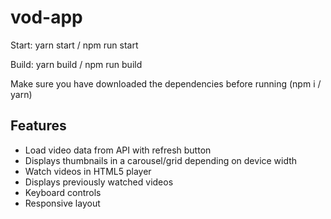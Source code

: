 # vod-app

Start: yarn start / npm run start

Build: yarn build / npm run build

Make sure you have downloaded the dependencies before running (npm i / yarn)

## Features
- Load video data from API with refresh button
- Displays thumbnails in a carousel/grid depending on device width
- Watch videos in HTML5 player
- Displays previously watched videos
- Keyboard controls
- Responsive layout

